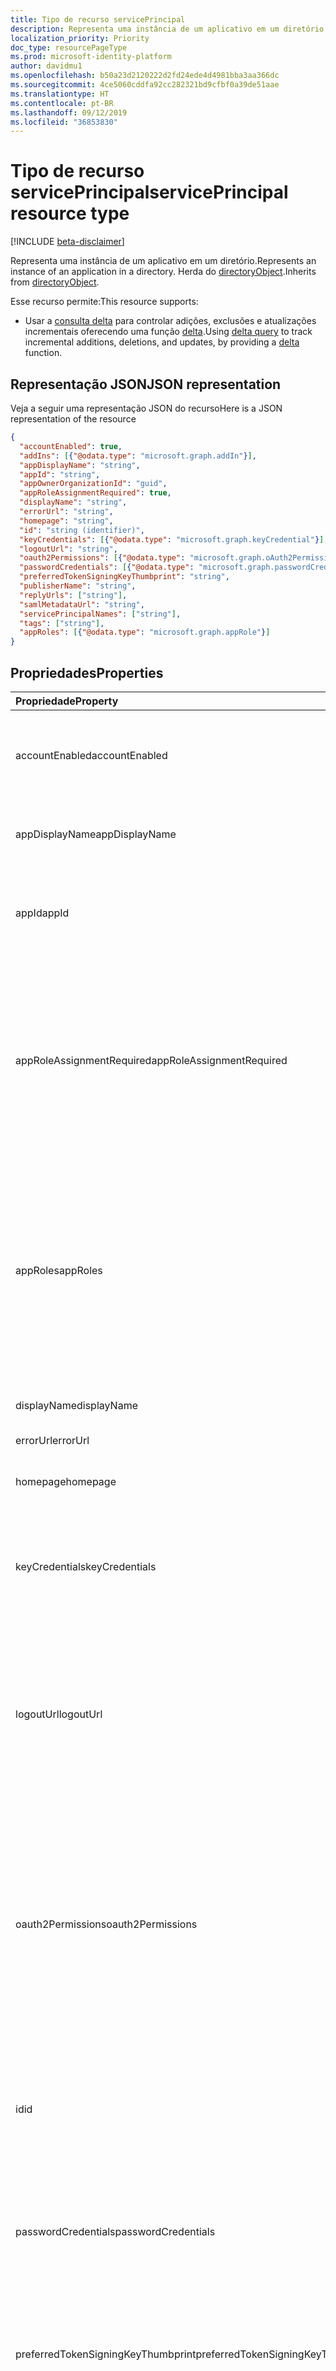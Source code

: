 ```yaml
---
title: Tipo de recurso servicePrincipal
description: Representa uma instância de um aplicativo em um diretório. Herda do directoryObject.
localization_priority: Priority
doc_type: resourcePageType
ms.prod: microsoft-identity-platform
author: davidmu1
ms.openlocfilehash: b50a23d2120222d2fd24ede4d4981bba3aa366dc
ms.sourcegitcommit: 4ce5060cddfa92cc282321bd9cfbf0a39de51aae
ms.translationtype: HT
ms.contentlocale: pt-BR
ms.lasthandoff: 09/12/2019
ms.locfileid: "36853830"
---
```

# <a name="serviceprincipal-resource-type"></a><span data-ttu-id="9e1a1-104">Tipo de recurso servicePrincipal</span><span class="sxs-lookup"><span data-stu-id="9e1a1-104">servicePrincipal resource type</span></span>

[!INCLUDE [beta-disclaimer](../../includes/beta-disclaimer.md)]

<span data-ttu-id="9e1a1-105">Representa uma instância de um aplicativo em um diretório.</span><span class="sxs-lookup"><span data-stu-id="9e1a1-105">Represents an instance of an application in a directory.</span></span> <span data-ttu-id="9e1a1-106">Herda do [directoryObject](directoryobject.md).</span><span class="sxs-lookup"><span data-stu-id="9e1a1-106">Inherits from [directoryObject](directoryobject.md).</span></span>

<span data-ttu-id="9e1a1-107">Esse recurso permite:</span><span class="sxs-lookup"><span data-stu-id="9e1a1-107">This resource supports:</span></span>

- <span data-ttu-id="9e1a1-108">Usar a [consulta delta](/graph/delta-query-overview) para controlar adições, exclusões e atualizações incrementais oferecendo uma função [delta](../api/serviceprincipal-delta.md).</span><span class="sxs-lookup"><span data-stu-id="9e1a1-108">Using [delta query](/graph/delta-query-overview) to track incremental additions, deletions, and updates, by providing a [delta](../api/serviceprincipal-delta.md) function.</span></span>

## <a name="json-representation"></a><span data-ttu-id="9e1a1-109">Representação JSON</span><span class="sxs-lookup"><span data-stu-id="9e1a1-109">JSON representation</span></span>
<span data-ttu-id="9e1a1-110">Veja a seguir uma representação JSON do recurso</span><span class="sxs-lookup"><span data-stu-id="9e1a1-110">Here is a JSON representation of the resource</span></span>

<!-- {
  "blockType": "resource",
  "optionalProperties": [
    "appRoleAssignedTo",
    "appRoleAssignments",
    "createdObjects",
    "createdOnBehalfOf",
    "memberOf",
    "oauth2PermissionGrants",
    "ownedObjects",
    "owners"
  ],
  "keyProperty": "id",
  "@odata.type": "microsoft.graph.servicePrincipal"
}-->

```json
{
  "accountEnabled": true,
  "addIns": [{"@odata.type": "microsoft.graph.addIn"}],
  "appDisplayName": "string",
  "appId": "string",
  "appOwnerOrganizationId": "guid",
  "appRoleAssignmentRequired": true,
  "displayName": "string",
  "errorUrl": "string",
  "homepage": "string",
  "id": "string (identifier)",
  "keyCredentials": [{"@odata.type": "microsoft.graph.keyCredential"}],
  "logoutUrl": "string",
  "oauth2Permissions": [{"@odata.type": "microsoft.graph.oAuth2Permission"}],
  "passwordCredentials": [{"@odata.type": "microsoft.graph.passwordCredential"}],
  "preferredTokenSigningKeyThumbprint": "string",
  "publisherName": "string",
  "replyUrls": ["string"],
  "samlMetadataUrl": "string",
  "servicePrincipalNames": ["string"],
  "tags": ["string"],
  "appRoles": [{"@odata.type": "microsoft.graph.appRole"}]
}

```
## <a name="properties"></a><span data-ttu-id="9e1a1-111">Propriedades</span><span class="sxs-lookup"><span data-stu-id="9e1a1-111">Properties</span></span>
| <span data-ttu-id="9e1a1-112">Propriedade</span><span class="sxs-lookup"><span data-stu-id="9e1a1-112">Property</span></span>     | <span data-ttu-id="9e1a1-113">Tipo</span><span class="sxs-lookup"><span data-stu-id="9e1a1-113">Type</span></span> |<span data-ttu-id="9e1a1-114">Descrição</span><span class="sxs-lookup"><span data-stu-id="9e1a1-114">Description</span></span>|
|:---------------|:--------|:----------|
|<span data-ttu-id="9e1a1-115">accountEnabled</span><span class="sxs-lookup"><span data-stu-id="9e1a1-115">accountEnabled</span></span>|<span data-ttu-id="9e1a1-116">Boolean</span><span class="sxs-lookup"><span data-stu-id="9e1a1-116">Boolean</span></span>| <span data-ttu-id="9e1a1-117">**True** se a entidade de serviço estiver habilitada; caso contrário, **false**.</span><span class="sxs-lookup"><span data-stu-id="9e1a1-117">**true** if the service principal account is enabled; otherwise, **false**.</span></span>            |
|<span data-ttu-id="9e1a1-118">appDisplayName</span><span class="sxs-lookup"><span data-stu-id="9e1a1-118">appDisplayName</span></span>|<span data-ttu-id="9e1a1-119">String</span><span class="sxs-lookup"><span data-stu-id="9e1a1-119">String</span></span>|<span data-ttu-id="9e1a1-120">O nome de exibição exposto pelo aplicativo associado.</span><span class="sxs-lookup"><span data-stu-id="9e1a1-120">The display name exposed by the associated application.</span></span>|
|<span data-ttu-id="9e1a1-121">appId</span><span class="sxs-lookup"><span data-stu-id="9e1a1-121">appId</span></span>|<span data-ttu-id="9e1a1-122">String</span><span class="sxs-lookup"><span data-stu-id="9e1a1-122">String</span></span>|<span data-ttu-id="9e1a1-123">O identificador exclusivo do aplicativo associado (sua propriedade **appId**).</span><span class="sxs-lookup"><span data-stu-id="9e1a1-123">The unique identifier for the associated application (its **appId** property).</span></span>|
|<span data-ttu-id="9e1a1-124">appRoleAssignmentRequired</span><span class="sxs-lookup"><span data-stu-id="9e1a1-124">appRoleAssignmentRequired</span></span>|<span data-ttu-id="9e1a1-125">Boolean</span><span class="sxs-lookup"><span data-stu-id="9e1a1-125">Boolean</span></span>|<span data-ttu-id="9e1a1-126">Especifica se um **appRoleAssignment** de um usuário ou grupo é necessário antes que o Azure AD emita um token de usuário ou de acesso ao aplicativo.</span><span class="sxs-lookup"><span data-stu-id="9e1a1-126">Specifies whether an **appRoleAssignment** to a user or group is required before Azure AD will issue a user or access token to the application.</span></span> <span data-ttu-id="9e1a1-127">Não anulável.</span><span class="sxs-lookup"><span data-stu-id="9e1a1-127">Not nullable.</span></span> |
|<span data-ttu-id="9e1a1-128">appRoles</span><span class="sxs-lookup"><span data-stu-id="9e1a1-128">appRoles</span></span>|<span data-ttu-id="9e1a1-129">[appRole](approle.md) collection</span><span class="sxs-lookup"><span data-stu-id="9e1a1-129">[appRole](approle.md) collection</span></span>|<span data-ttu-id="9e1a1-130">As funções do aplicativo expostas pelo aplicativo associado.</span><span class="sxs-lookup"><span data-stu-id="9e1a1-130">The application roles exposed by the associated application.</span></span> <span data-ttu-id="9e1a1-131">Para obter mais informações, confira definição da propriedade **appRoles** na entidade [aplicativo](application.md).</span><span class="sxs-lookup"><span data-stu-id="9e1a1-131">For more information see the **appRoles** property definition on the [application](application.md) entity.</span></span> <span data-ttu-id="9e1a1-132">Não anulável.</span><span class="sxs-lookup"><span data-stu-id="9e1a1-132">Not nullable.</span></span> |
|<span data-ttu-id="9e1a1-133">displayName</span><span class="sxs-lookup"><span data-stu-id="9e1a1-133">displayName</span></span>|<span data-ttu-id="9e1a1-134">String</span><span class="sxs-lookup"><span data-stu-id="9e1a1-134">String</span></span>|<span data-ttu-id="9e1a1-135">O nome de exibição da entidade de serviço.</span><span class="sxs-lookup"><span data-stu-id="9e1a1-135">The display name for the service principal.</span></span>|
|<span data-ttu-id="9e1a1-136">errorUrl</span><span class="sxs-lookup"><span data-stu-id="9e1a1-136">errorUrl</span></span>|<span data-ttu-id="9e1a1-137">String</span><span class="sxs-lookup"><span data-stu-id="9e1a1-137">String</span></span>|            |
|<span data-ttu-id="9e1a1-138">homepage</span><span class="sxs-lookup"><span data-stu-id="9e1a1-138">homepage</span></span>|<span data-ttu-id="9e1a1-139">String</span><span class="sxs-lookup"><span data-stu-id="9e1a1-139">String</span></span>|<span data-ttu-id="9e1a1-140">A URL da home page do aplicativo associado.</span><span class="sxs-lookup"><span data-stu-id="9e1a1-140">The URL to the homepage of the associated   application.</span></span>|
|<span data-ttu-id="9e1a1-141">keyCredentials</span><span class="sxs-lookup"><span data-stu-id="9e1a1-141">keyCredentials</span></span>|<span data-ttu-id="9e1a1-142">[keyCredential](keycredential.md) collection</span><span class="sxs-lookup"><span data-stu-id="9e1a1-142">[keyCredential](keycredential.md) collection</span></span>|<span data-ttu-id="9e1a1-143">A coleção de credenciais principais associada à entidade de serviço.</span><span class="sxs-lookup"><span data-stu-id="9e1a1-143">The collection of key credentials associated with the service principal.</span></span> <span data-ttu-id="9e1a1-144">Não anulável.</span><span class="sxs-lookup"><span data-stu-id="9e1a1-144">Not nullable.</span></span>            |
|<span data-ttu-id="9e1a1-145">logoutUrl</span><span class="sxs-lookup"><span data-stu-id="9e1a1-145">logoutUrl</span></span>|<span data-ttu-id="9e1a1-146">String</span><span class="sxs-lookup"><span data-stu-id="9e1a1-146">String</span></span>| <span data-ttu-id="9e1a1-147">Especifica a URL que será usada pela autorização do serviço da Microsoft para fazer logoff de um usuário usando protocolos de logoff [front-channel](https://openid.net/specs/openid-connect-frontchannel-1_0.html), [back-channel](https://openid.net/specs/openid-connect-backchannel-1_0.html) ou SAML.</span><span class="sxs-lookup"><span data-stu-id="9e1a1-147">Specifies the URL that will be used by Microsoft's authorization service to logout an user using [front-channel](https://openid.net/specs/openid-connect-frontchannel-1_0.html), [back-channel](https://openid.net/specs/openid-connect-backchannel-1_0.html) or SAML logout protocols.</span></span>  |
|<span data-ttu-id="9e1a1-148">oauth2Permissions</span><span class="sxs-lookup"><span data-stu-id="9e1a1-148">oauth2Permissions</span></span>|<span data-ttu-id="9e1a1-149">[oAuth2Permission](oauth2permission.md) collection</span><span class="sxs-lookup"><span data-stu-id="9e1a1-149">[oAuth2Permission](oauth2permission.md) collection</span></span>|<span data-ttu-id="9e1a1-150">As permissões OAuth 2.0 expostas pelo aplicativo associado.</span><span class="sxs-lookup"><span data-stu-id="9e1a1-150">The OAuth 2.0 permissions exposed by the associated application.</span></span> <span data-ttu-id="9e1a1-151">Para obter mais informações, confira a definição da propriedade **oauth2Permissions** na entidade [aplicativo](application.md).</span><span class="sxs-lookup"><span data-stu-id="9e1a1-151">For more information see the **oauth2Permissions** property definition on the [application](application.md) entity.</span></span> <span data-ttu-id="9e1a1-152">Não anulável.</span><span class="sxs-lookup"><span data-stu-id="9e1a1-152">Not nullable.</span></span>            |
|<span data-ttu-id="9e1a1-153">id</span><span class="sxs-lookup"><span data-stu-id="9e1a1-153">id</span></span>|<span data-ttu-id="9e1a1-154">String</span><span class="sxs-lookup"><span data-stu-id="9e1a1-154">String</span></span>|<span data-ttu-id="9e1a1-155">O identificador exclusivo da entidade de serviço.</span><span class="sxs-lookup"><span data-stu-id="9e1a1-155">The unique identifier for the service principal.</span></span> <span data-ttu-id="9e1a1-156">Herdado de [directoryObject](directoryobject.md).</span><span class="sxs-lookup"><span data-stu-id="9e1a1-156">Inherited from [directoryObject](directoryobject.md).</span></span> <span data-ttu-id="9e1a1-157">Chave.</span><span class="sxs-lookup"><span data-stu-id="9e1a1-157">Key.</span></span> <span data-ttu-id="9e1a1-158">Não anulável.</span><span class="sxs-lookup"><span data-stu-id="9e1a1-158">Not nullable.</span></span> <span data-ttu-id="9e1a1-159">Somente leitura.</span><span class="sxs-lookup"><span data-stu-id="9e1a1-159">Read-only.</span></span>|
|<span data-ttu-id="9e1a1-160">passwordCredentials</span><span class="sxs-lookup"><span data-stu-id="9e1a1-160">passwordCredentials</span></span>|<span data-ttu-id="9e1a1-161">[passwordCredential](passwordcredential.md) collection</span><span class="sxs-lookup"><span data-stu-id="9e1a1-161">[passwordCredential](passwordcredential.md) collection</span></span>|<span data-ttu-id="9e1a1-162">A coleção de credenciais de senha associada à entidade de serviço.</span><span class="sxs-lookup"><span data-stu-id="9e1a1-162">The collection of password credentials associated with the service principal.</span></span> <span data-ttu-id="9e1a1-163">Não anulável.</span><span class="sxs-lookup"><span data-stu-id="9e1a1-163">Not nullable.</span></span> |
|<span data-ttu-id="9e1a1-164">preferredTokenSigningKeyThumbprint</span><span class="sxs-lookup"><span data-stu-id="9e1a1-164">preferredTokenSigningKeyThumbprint</span></span>|<span data-ttu-id="9e1a1-165">String</span><span class="sxs-lookup"><span data-stu-id="9e1a1-165">String</span></span>|<span data-ttu-id="9e1a1-166">Reservado apenas para uso interno.</span><span class="sxs-lookup"><span data-stu-id="9e1a1-166">Reserved for internal use only.</span></span> <span data-ttu-id="9e1a1-167">Não escreva ou dependa de alguma forma dessa propriedade.</span><span class="sxs-lookup"><span data-stu-id="9e1a1-167">Do not write or otherwise rely on this property.</span></span> <span data-ttu-id="9e1a1-168">Pode ser removida em versões futuras.</span><span class="sxs-lookup"><span data-stu-id="9e1a1-168">May be removed in future versions.</span></span> |
|<span data-ttu-id="9e1a1-169">publisherName</span><span class="sxs-lookup"><span data-stu-id="9e1a1-169">publisherName</span></span>|<span data-ttu-id="9e1a1-170">String</span><span class="sxs-lookup"><span data-stu-id="9e1a1-170">String</span></span>|<span data-ttu-id="9e1a1-171">O nome de exibição do locatário no qual o aplicativo associado está especificado.</span><span class="sxs-lookup"><span data-stu-id="9e1a1-171">The display name of the tenant in which the associated application is specified.</span></span>|
|<span data-ttu-id="9e1a1-172">replyUrls</span><span class="sxs-lookup"><span data-stu-id="9e1a1-172">replyUrls</span></span>|<span data-ttu-id="9e1a1-173">String collection</span><span class="sxs-lookup"><span data-stu-id="9e1a1-173">String collection</span></span>|<span data-ttu-id="9e1a1-174">As URLs às quais os tokens de usuário são enviados para entrar com aplicativo associado ou os URIs de redirecionamento aos quais os códigos de autorização do OAuth 2.0 e tokens de acesso são enviados para o aplicativo associado.</span><span class="sxs-lookup"><span data-stu-id="9e1a1-174">The URLs that user tokens are sent to for sign in with the associated application, or the redirect URIs that OAuth 2.0 authorization codes and access tokens are sent to for the associated application.</span></span> <span data-ttu-id="9e1a1-175">Não anulável.</span><span class="sxs-lookup"><span data-stu-id="9e1a1-175">Not nullable.</span></span> |
|<span data-ttu-id="9e1a1-176">samlMetadataUrl</span><span class="sxs-lookup"><span data-stu-id="9e1a1-176">samlMetadataUrl</span></span>|<span data-ttu-id="9e1a1-177">String</span><span class="sxs-lookup"><span data-stu-id="9e1a1-177">String</span></span>| |
|<span data-ttu-id="9e1a1-178">servicePrincipalNames</span><span class="sxs-lookup"><span data-stu-id="9e1a1-178">servicePrincipalNames</span></span>|<span data-ttu-id="9e1a1-179">String collection</span><span class="sxs-lookup"><span data-stu-id="9e1a1-179">String collection</span></span>|<span data-ttu-id="9e1a1-180">Os URIs que identificam o aplicativo associado.</span><span class="sxs-lookup"><span data-stu-id="9e1a1-180">The URIs that identify the associated application.</span></span> <span data-ttu-id="9e1a1-181">Para obter mais informações, confira [Objetos do aplicativo e da entidade de serviço](https://msdn.microsoft.com/library/azure/dn132633.aspx). O operador **any** é necessário para expressões de filtro em propriedades de vários valores.</span><span class="sxs-lookup"><span data-stu-id="9e1a1-181">For more information see, [Application Objects and Service Principal Objects](https://msdn.microsoft.com/library/azure/dn132633.aspx).The **any** operator is required for filter expressions on multi-valued properties.</span></span>  <span data-ttu-id="9e1a1-182">Não anulável.</span><span class="sxs-lookup"><span data-stu-id="9e1a1-182">Not nullable.</span></span> |
|<span data-ttu-id="9e1a1-183">tags</span><span class="sxs-lookup"><span data-stu-id="9e1a1-183">tags</span></span>|<span data-ttu-id="9e1a1-184">String collection</span><span class="sxs-lookup"><span data-stu-id="9e1a1-184">String collection</span></span>| <span data-ttu-id="9e1a1-185">Não anulável.</span><span class="sxs-lookup"><span data-stu-id="9e1a1-185">Not nullable.</span></span> |

## <a name="relationships"></a><span data-ttu-id="9e1a1-186">Relações</span><span class="sxs-lookup"><span data-stu-id="9e1a1-186">Relationships</span></span>
| <span data-ttu-id="9e1a1-187">Relação</span><span class="sxs-lookup"><span data-stu-id="9e1a1-187">Relationship</span></span> | <span data-ttu-id="9e1a1-188">Tipo</span><span class="sxs-lookup"><span data-stu-id="9e1a1-188">Type</span></span> |<span data-ttu-id="9e1a1-189">Descrição</span><span class="sxs-lookup"><span data-stu-id="9e1a1-189">Description</span></span>|
|:---------------|:--------|:----------|
|<span data-ttu-id="9e1a1-190">appRoleAssignedTo</span><span class="sxs-lookup"><span data-stu-id="9e1a1-190">appRoleAssignedTo</span></span>|[<span data-ttu-id="9e1a1-191">appRoleAssignment</span><span class="sxs-lookup"><span data-stu-id="9e1a1-191">appRoleAssignment</span></span>](approleassignment.md)|<span data-ttu-id="9e1a1-192">Entidades (usuários, grupos e entidades de serviço) que são atribuídas a essa entidade de serviço.</span><span class="sxs-lookup"><span data-stu-id="9e1a1-192">Principals (users, groups, and service principals) that are assigned to this service principal.</span></span> <span data-ttu-id="9e1a1-193">Somente leitura.</span><span class="sxs-lookup"><span data-stu-id="9e1a1-193">Read-only.</span></span>|
|<span data-ttu-id="9e1a1-194">appRoleAssignments</span><span class="sxs-lookup"><span data-stu-id="9e1a1-194">appRoleAssignments</span></span>|<span data-ttu-id="9e1a1-195">[appRoleAssignment](approleassignment.md) collection</span><span class="sxs-lookup"><span data-stu-id="9e1a1-195">[appRoleAssignment](approleassignment.md) collection</span></span>|<span data-ttu-id="9e1a1-196">Aplicativos aos quais a entidade de serviço é atribuída.</span><span class="sxs-lookup"><span data-stu-id="9e1a1-196">Applications that the service principal is assigned to.</span></span> <span data-ttu-id="9e1a1-197">Somente leitura.</span><span class="sxs-lookup"><span data-stu-id="9e1a1-197">Read-only.</span></span> <span data-ttu-id="9e1a1-198">Anulável.</span><span class="sxs-lookup"><span data-stu-id="9e1a1-198">Nullable.</span></span>|
|<span data-ttu-id="9e1a1-199">createdObjects</span><span class="sxs-lookup"><span data-stu-id="9e1a1-199">createdObjects</span></span>|<span data-ttu-id="9e1a1-200">[directoryObject](directoryobject.md) collection</span><span class="sxs-lookup"><span data-stu-id="9e1a1-200">[directoryObject](directoryobject.md) collection</span></span>|<span data-ttu-id="9e1a1-201">Objetos de diretório criados pela entidade de serviço.</span><span class="sxs-lookup"><span data-stu-id="9e1a1-201">Directory objects created by this service principal.</span></span> <span data-ttu-id="9e1a1-202">Somente leitura.</span><span class="sxs-lookup"><span data-stu-id="9e1a1-202">Read-only.</span></span> <span data-ttu-id="9e1a1-203">Anulável.</span><span class="sxs-lookup"><span data-stu-id="9e1a1-203">Nullable.</span></span>|
|<span data-ttu-id="9e1a1-204">memberOf</span><span class="sxs-lookup"><span data-stu-id="9e1a1-204">memberOf</span></span>|<span data-ttu-id="9e1a1-205">[directoryObject](directoryobject.md) collection</span><span class="sxs-lookup"><span data-stu-id="9e1a1-205">[directoryObject](directoryobject.md) collection</span></span>|<span data-ttu-id="9e1a1-206">Funções das quais essa entidade de serviço é membro.</span><span class="sxs-lookup"><span data-stu-id="9e1a1-206">Roles that this service principal is a member of.</span></span> <span data-ttu-id="9e1a1-207">Métodos HTTP: GET somente leitura.</span><span class="sxs-lookup"><span data-stu-id="9e1a1-207">HTTP Methods: GET Read-only.</span></span> <span data-ttu-id="9e1a1-208">Anulável.</span><span class="sxs-lookup"><span data-stu-id="9e1a1-208">Nullable.</span></span>|
|<span data-ttu-id="9e1a1-209">oauth2PermissionGrants</span><span class="sxs-lookup"><span data-stu-id="9e1a1-209">oauth2PermissionGrants</span></span>|<span data-ttu-id="9e1a1-210">[oAuth2PermissionGrant](oauth2permissiongrant.md) collection</span><span class="sxs-lookup"><span data-stu-id="9e1a1-210">[oAuth2PermissionGrant](oauth2permissiongrant.md) collection</span></span>|<span data-ttu-id="9e1a1-211">Concessões da representação de usuário associadas a essa entidade de serviço.</span><span class="sxs-lookup"><span data-stu-id="9e1a1-211">User impersonation grants associated with this service principal.</span></span> <span data-ttu-id="9e1a1-212">Somente leitura.</span><span class="sxs-lookup"><span data-stu-id="9e1a1-212">Read-only.</span></span> <span data-ttu-id="9e1a1-213">Anulável.</span><span class="sxs-lookup"><span data-stu-id="9e1a1-213">Nullable.</span></span>|
|<span data-ttu-id="9e1a1-214">ownedObjects</span><span class="sxs-lookup"><span data-stu-id="9e1a1-214">ownedObjects</span></span>|<span data-ttu-id="9e1a1-215">[directoryObject](directoryobject.md) collection</span><span class="sxs-lookup"><span data-stu-id="9e1a1-215">[directoryObject](directoryobject.md) collection</span></span>|<span data-ttu-id="9e1a1-216">Objetos de diretório que pertencem a essa entidade de serviço.</span><span class="sxs-lookup"><span data-stu-id="9e1a1-216">Directory objects that are owned by this service principal.</span></span> <span data-ttu-id="9e1a1-217">Somente leitura.</span><span class="sxs-lookup"><span data-stu-id="9e1a1-217">Read-only.</span></span> <span data-ttu-id="9e1a1-218">Anulável.</span><span class="sxs-lookup"><span data-stu-id="9e1a1-218">Nullable.</span></span>|
|<span data-ttu-id="9e1a1-219">owners</span><span class="sxs-lookup"><span data-stu-id="9e1a1-219">owners</span></span>|<span data-ttu-id="9e1a1-220">[directoryObject](directoryobject.md) collection</span><span class="sxs-lookup"><span data-stu-id="9e1a1-220">[directoryObject](directoryobject.md) collection</span></span>|<span data-ttu-id="9e1a1-221">Objetos de diretório que são proprietários dessa entidade de serviço.</span><span class="sxs-lookup"><span data-stu-id="9e1a1-221">Directory objects that are owners of this service principal.</span></span> <span data-ttu-id="9e1a1-222">Os proprietários são um conjunto de usuários não administradores com permissão para modificar esse objeto.</span><span class="sxs-lookup"><span data-stu-id="9e1a1-222">The owners are a set of non-admin users who are allowed to modify this object.</span></span> <span data-ttu-id="9e1a1-223">Somente leitura.</span><span class="sxs-lookup"><span data-stu-id="9e1a1-223">Read-only.</span></span> <span data-ttu-id="9e1a1-224">Anulável.</span><span class="sxs-lookup"><span data-stu-id="9e1a1-224">Nullable.</span></span>|
|<span data-ttu-id="9e1a1-225">política</span><span class="sxs-lookup"><span data-stu-id="9e1a1-225">policy</span></span>|<span data-ttu-id="9e1a1-226">[policy](policy.md) collection</span><span class="sxs-lookup"><span data-stu-id="9e1a1-226">[policy](policy.md) collection</span></span>|<span data-ttu-id="9e1a1-227">As políticas atribuídas a essa entidade de serviço.</span><span class="sxs-lookup"><span data-stu-id="9e1a1-227">The policies assigned to this service principal.</span></span>|

## <a name="methods"></a><span data-ttu-id="9e1a1-228">Métodos</span><span class="sxs-lookup"><span data-stu-id="9e1a1-228">Methods</span></span>

| <span data-ttu-id="9e1a1-229">Método</span><span class="sxs-lookup"><span data-stu-id="9e1a1-229">Method</span></span>       | <span data-ttu-id="9e1a1-230">Tipo de retorno</span><span class="sxs-lookup"><span data-stu-id="9e1a1-230">Return Type</span></span>  |<span data-ttu-id="9e1a1-231">Descrição</span><span class="sxs-lookup"><span data-stu-id="9e1a1-231">Description</span></span>|
|:---------------|:--------|:----------|
|[<span data-ttu-id="9e1a1-232">Get servicePrincipal</span><span class="sxs-lookup"><span data-stu-id="9e1a1-232">Get servicePrincipal</span></span>](../api/serviceprincipal-get.md) | [<span data-ttu-id="9e1a1-233">servicePrincipal</span><span class="sxs-lookup"><span data-stu-id="9e1a1-233">servicePrincipal</span></span>](serviceprincipal.md) |<span data-ttu-id="9e1a1-234">Leia as propriedades e as relações do objeto servicePrincipal.</span><span class="sxs-lookup"><span data-stu-id="9e1a1-234">Read properties and relationships of servicePrincipal object.</span></span>|
|[<span data-ttu-id="9e1a1-235">List servicePrincipals</span><span class="sxs-lookup"><span data-stu-id="9e1a1-235">List servicePrincipals</span></span>](../api/serviceprincipal-list.md) | <span data-ttu-id="9e1a1-236">[servicePrincipal](serviceprincipal.md) collection</span><span class="sxs-lookup"><span data-stu-id="9e1a1-236">[servicePrincipal](serviceprincipal.md) collection</span></span> | <span data-ttu-id="9e1a1-237">Recupere uma lista de objetos servicePrincipal.</span><span class="sxs-lookup"><span data-stu-id="9e1a1-237">Retrieve a list of servicePrincipal objects.</span></span> |
|[<span data-ttu-id="9e1a1-238">Create appRoleAssignment</span><span class="sxs-lookup"><span data-stu-id="9e1a1-238">Create appRoleAssignment</span></span>](../api/serviceprincipal-post-approleassignments.md) |[<span data-ttu-id="9e1a1-239">appRoleAssignment</span><span class="sxs-lookup"><span data-stu-id="9e1a1-239">appRoleAssignment</span></span>](approleassignment.md)| <span data-ttu-id="9e1a1-240">Crie um novo appRoleAssignment postando-o na coleção appRoleAssignments.</span><span class="sxs-lookup"><span data-stu-id="9e1a1-240">Create a new appRoleAssignment by posting to the appRoleAssignments collection.</span></span>|
|[<span data-ttu-id="9e1a1-241">List appRoleAssignments</span><span class="sxs-lookup"><span data-stu-id="9e1a1-241">List appRoleAssignments</span></span>](../api/serviceprincipal-list-approleassignments.md) |<span data-ttu-id="9e1a1-242">[appRoleAssignment](approleassignment.md) collection</span><span class="sxs-lookup"><span data-stu-id="9e1a1-242">[appRoleAssignment](approleassignment.md) collection</span></span>| <span data-ttu-id="9e1a1-243">Obtenha uma coleção de objeto appRoleAssignment.</span><span class="sxs-lookup"><span data-stu-id="9e1a1-243">Get a appRoleAssignment object collection.</span></span>|
|[<span data-ttu-id="9e1a1-244">List createdObjects</span><span class="sxs-lookup"><span data-stu-id="9e1a1-244">List createdObjects</span></span>](../api/serviceprincipal-list-createdobjects.md) |<span data-ttu-id="9e1a1-245">[directoryObject](directoryobject.md) collection</span><span class="sxs-lookup"><span data-stu-id="9e1a1-245">[directoryObject](directoryobject.md) collection</span></span>| <span data-ttu-id="9e1a1-246">Obtenha uma coleção de objeto createdObject.</span><span class="sxs-lookup"><span data-stu-id="9e1a1-246">Get a createdObject object collection.</span></span>|
|[<span data-ttu-id="9e1a1-247">List memberOf</span><span class="sxs-lookup"><span data-stu-id="9e1a1-247">List memberOf</span></span>](../api/serviceprincipal-list-memberof.md) |<span data-ttu-id="9e1a1-248">[directoryObject](directoryobject.md) collection</span><span class="sxs-lookup"><span data-stu-id="9e1a1-248">[directoryObject](directoryobject.md) collection</span></span>| <span data-ttu-id="9e1a1-249">Obtenha grupos dos quais essa entidade de serviço é membro direto da propriedade de navegação memberOf.</span><span class="sxs-lookup"><span data-stu-id="9e1a1-249">Get the groups that this service principal is a direct member of from the memberOf navigation property.</span></span>|
|[<span data-ttu-id="9e1a1-250">List transitive memberOf</span><span class="sxs-lookup"><span data-stu-id="9e1a1-250">List transitive memberOf</span></span>](../api/serviceprincipal-list-transitivememberof.md) |<span data-ttu-id="9e1a1-251">[directoryObject](directoryobject.md) collection</span><span class="sxs-lookup"><span data-stu-id="9e1a1-251">[directoryObject](directoryobject.md) collection</span></span>| <span data-ttu-id="9e1a1-252">Liste os grupos dos quais essa entidade de serviço é membro.</span><span class="sxs-lookup"><span data-stu-id="9e1a1-252">List the groups that this service principal is a member of.</span></span> <span data-ttu-id="9e1a1-253">Essa operação é transitiva e inclui os grupos dos quais essa entidade de serviço é um membro aninhado.</span><span class="sxs-lookup"><span data-stu-id="9e1a1-253">This operation is transitive and includes the groups that this service principal is a nested member of.</span></span> |
|[<span data-ttu-id="9e1a1-254">List assigned policies</span><span class="sxs-lookup"><span data-stu-id="9e1a1-254">List assigned policies</span></span>](../api/policy-list-assigned.md)| <span data-ttu-id="9e1a1-255">Coleção [policy](policy.md)</span><span class="sxs-lookup"><span data-stu-id="9e1a1-255">[policy](policy.md) collection</span></span>| <span data-ttu-id="9e1a1-256">Obtenha todas as políticas atribuídas a esse objeto.</span><span class="sxs-lookup"><span data-stu-id="9e1a1-256">Get all policies assigned to this object.</span></span>|
|[<span data-ttu-id="9e1a1-257">List oauth2PermissionGrants</span><span class="sxs-lookup"><span data-stu-id="9e1a1-257">List oauth2PermissionGrants</span></span>](../api/serviceprincipal-list-oauth2permissiongrants.md) |<span data-ttu-id="9e1a1-258">[oAuth2PermissionGrant](oauth2permissiongrant.md) collection</span><span class="sxs-lookup"><span data-stu-id="9e1a1-258">[oAuth2PermissionGrant](oauth2permissiongrant.md) collection</span></span>| <span data-ttu-id="9e1a1-259">Obtenha uma coleção de objeto oAuth2PermissionGrant.</span><span class="sxs-lookup"><span data-stu-id="9e1a1-259">Get a oAuth2PermissionGrant object collection.</span></span>|
|[<span data-ttu-id="9e1a1-260">List ownedObjects</span><span class="sxs-lookup"><span data-stu-id="9e1a1-260">List ownedObjects</span></span>](../api/serviceprincipal-list-ownedobjects.md) |<span data-ttu-id="9e1a1-261">[directoryObject](directoryobject.md) collection</span><span class="sxs-lookup"><span data-stu-id="9e1a1-261">[directoryObject](directoryobject.md) collection</span></span>| <span data-ttu-id="9e1a1-262">Obtenha uma coleção de objeto ownedObject.</span><span class="sxs-lookup"><span data-stu-id="9e1a1-262">Get a ownedObject object collection.</span></span>|
|[<span data-ttu-id="9e1a1-263">Add owner</span><span class="sxs-lookup"><span data-stu-id="9e1a1-263">Add owner</span></span>](../api/serviceprincipal-post-owners.md) |[<span data-ttu-id="9e1a1-264">directoryObject</span><span class="sxs-lookup"><span data-stu-id="9e1a1-264">directoryObject</span></span>](directoryobject.md)| <span data-ttu-id="9e1a1-265">Crie um novo proprietário postando na coleção owners.</span><span class="sxs-lookup"><span data-stu-id="9e1a1-265">Create a new owner by posting to the owners collection.</span></span>|
|[<span data-ttu-id="9e1a1-266">Listar proprietários</span><span class="sxs-lookup"><span data-stu-id="9e1a1-266">List owners</span></span>](../api/serviceprincipal-list-owners.md) |<span data-ttu-id="9e1a1-267">[directoryObject](directoryobject.md) collection</span><span class="sxs-lookup"><span data-stu-id="9e1a1-267">[directoryObject](directoryobject.md) collection</span></span>| <span data-ttu-id="9e1a1-268">Obtenha uma coleção de objeto owner.</span><span class="sxs-lookup"><span data-stu-id="9e1a1-268">Get a owner object collection.</span></span>|
|[<span data-ttu-id="9e1a1-269">Update</span><span class="sxs-lookup"><span data-stu-id="9e1a1-269">Update</span></span>](../api/serviceprincipal-update.md) | [<span data-ttu-id="9e1a1-270">servicePrincipal</span><span class="sxs-lookup"><span data-stu-id="9e1a1-270">servicePrincipal</span></span>](serviceprincipal.md)  |<span data-ttu-id="9e1a1-271">Atualize o objeto servicePrincipal.</span><span class="sxs-lookup"><span data-stu-id="9e1a1-271">Update servicePrincipal object.</span></span> |
|[<span data-ttu-id="9e1a1-272">Delete</span><span class="sxs-lookup"><span data-stu-id="9e1a1-272">Delete</span></span>](../api/serviceprincipal-delete.md) | <span data-ttu-id="9e1a1-273">Nenhum</span><span class="sxs-lookup"><span data-stu-id="9e1a1-273">None</span></span> |<span data-ttu-id="9e1a1-274">Exclua o objeto servicePrincipal.</span><span class="sxs-lookup"><span data-stu-id="9e1a1-274">Delete servicePrincipal object.</span></span> |
|[<span data-ttu-id="9e1a1-275">checkMemberGroups</span><span class="sxs-lookup"><span data-stu-id="9e1a1-275">checkMemberGroups</span></span>](../api/serviceprincipal-checkmembergroups.md)|<span data-ttu-id="9e1a1-276">Coleção de cadeias de caracteres</span><span class="sxs-lookup"><span data-stu-id="9e1a1-276">String collection</span></span>|<span data-ttu-id="9e1a1-277">Verifique se há associação em uma lista de grupos específica.</span><span class="sxs-lookup"><span data-stu-id="9e1a1-277">Check for membership in a list of groups.</span></span>|
|[<span data-ttu-id="9e1a1-278">checkMemberObjects</span><span class="sxs-lookup"><span data-stu-id="9e1a1-278">checkMemberObjects</span></span>](../api/serviceprincipal-checkmemberobjects.md)|<span data-ttu-id="9e1a1-279">Coleção de cadeias de caracteres</span><span class="sxs-lookup"><span data-stu-id="9e1a1-279">String collection</span></span>|<span data-ttu-id="9e1a1-280">Verifique se há associação em uma lista de grupo específica, função de diretório ou objetos de unidade administrativa.</span><span class="sxs-lookup"><span data-stu-id="9e1a1-280">Check for membership in a specified list of group, directory role, or administrative unit objects.</span></span>|
|[<span data-ttu-id="9e1a1-281">getMemberGroups</span><span class="sxs-lookup"><span data-stu-id="9e1a1-281">getMemberGroups</span></span>](../api/serviceprincipal-getmembergroups.md)|<span data-ttu-id="9e1a1-282">Coleção de cadeias de caracteres</span><span class="sxs-lookup"><span data-stu-id="9e1a1-282">String collection</span></span>|<span data-ttu-id="9e1a1-283">Obtenha a lista de grupos dos quais essa entidade de serviço é membro.</span><span class="sxs-lookup"><span data-stu-id="9e1a1-283">List the groups that this service principal is a member of.</span></span>|
|[<span data-ttu-id="9e1a1-284">getMemberObjects</span><span class="sxs-lookup"><span data-stu-id="9e1a1-284">getMemberObjects</span></span>](../api/serviceprincipal-getmemberobjects.md)|<span data-ttu-id="9e1a1-285">Coleção de cadeias de caracteres</span><span class="sxs-lookup"><span data-stu-id="9e1a1-285">String collection</span></span>|<span data-ttu-id="9e1a1-286">Obtenha a lista de grupos e funções de diretório dos quais essa entidade de serviço é membro.</span><span class="sxs-lookup"><span data-stu-id="9e1a1-286">Get the list of groups and directory roles that this service principal is a member of.</span></span>|
|[<span data-ttu-id="9e1a1-287">delta</span><span class="sxs-lookup"><span data-stu-id="9e1a1-287">delta</span></span>](../api/serviceprincipal-delta.md)|<span data-ttu-id="9e1a1-288">servicePrincipal collection</span><span class="sxs-lookup"><span data-stu-id="9e1a1-288">servicePrincipal collection</span></span>| <span data-ttu-id="9e1a1-289">Obtenha alterações incrementais para entidades de serviço.</span><span class="sxs-lookup"><span data-stu-id="9e1a1-289">Get incremental changes for service principals.</span></span> |

<!-- uuid: 8fcb5dbc-d5aa-4681-8e31-b001d5168d79
2015-10-25 14:57:30 UTC -->
<!--
{
  "type": "#page.annotation",
  "description": "servicePrincipal resource",
  "keywords": "",
  "section": "documentation",
  "tocPath": "",
  "suppressions": []
}
-->
